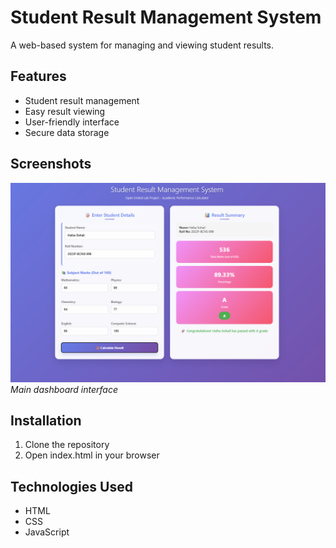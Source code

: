 # Student Result Management System

A web-based system for managing and viewing student results.

## Features

- Student result management
- Easy result viewing
- User-friendly interface
- Secure data storage

## Screenshots

<!-- Add your UI screenshots here -->
![Dashboard](images/dashboard.png)
*Main dashboard interface*

<!-- You can add more screenshots by placing image files in an 'images' directory -->

## Installation

1. Clone the repository
2. Open index.html in your browser

## Technologies Used

- HTML
- CSS
- JavaScript